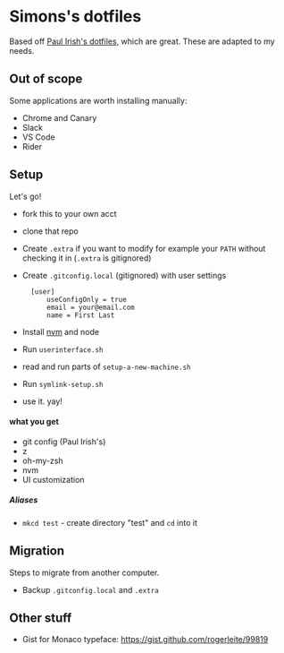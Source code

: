 # Simons's dotfiles

Based off [Paul Irish's dotfiles](https://github.com/paulirish/dotfiles), which are great. These are adapted to my needs.

## Out of scope

Some applications are worth installing manually:

* Chrome and Canary
* Slack
* VS Code
* Rider

## Setup

Let's go!

* fork this to your own acct
* clone that repo
* Create `.extra` if you want to modify for example your `PATH` without checking it in (`.extra` is gitignored)
* Create `.gitconfig.local` (gitignored) with user settings

		[user]
			useConfigOnly = true
			email = your@email.com
			name = First Last

* Install [nvm](https://github.com/creationix/nvm#installation) and node
* Run `userinterface.sh`
* read and run parts of `setup-a-new-machine.sh`
* Run `symlink-setup.sh`
* use it. yay!

#### what you get
* git config (Paul Irish's)
* z
* oh-my-zsh
* nvm
* UI customization

##### Aliases

* `mkcd test` - create directory "test" and `cd` into it

## Migration

Steps to migrate from another computer.

* Backup `.gitconfig.local` and `.extra`

## Other stuff

* Gist for Monaco typeface: https://gist.github.com/rogerleite/99819



